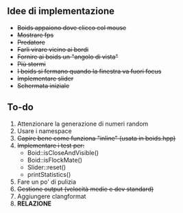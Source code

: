 ## Idee di implementazione

- ~~Boids appaiono dove clicco col mouse~~
- ~~Mostrare fps~~
- ~~Predatore~~
- ~~Farli virare vicino ai bordi~~
- ~~Fornire ai boids un "angolo di vista"~~
- ~~Più stormi~~
- ~~I boids si fermano quando la finestra va fuori focus~~
- ~~Implementare slider~~
- ~~Schermata iniziale~~

## To-do

1. Attenzionare la generazione di numeri random
2. Usare i namespace
3. ~~Capire bene come funziona "inline" (usata in boids.hpp)~~
4. ~~Implementare i test per:~~
    - Boid::isCloseAndVisible()
    - Boid::isFlockMate()
    - Slider::reset()
    - printStatistics()
5. Fare un po' di pulizia
6. ~~Gestione output (velocità medie e dev standard)~~
7. Aggiungere clangformat
8. **RELAZIONE**

